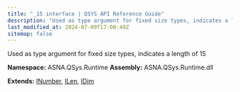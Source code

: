 ```yaml
---
title: "_15 interface | QSYS API Reference Guide"
description: "Used as type argument for fixed size types, indicates a length of 15  "
last_modified_at: 2024-07-09T17:00:49Z
sitemap: false
---
```


Used as type argument for fixed size types, indicates a length of 15 

**Namespace:** ASNA.QSys.Runtime
**Assembly:** ASNA.QSys.Runtime.dll

**Extends:** [INumber](/reference/runtime/qsys-runtime/i-number.html), [ILen](/reference/runtime/qsys-runtime/i-len.html), [IDim](/reference/runtime/qsys-runtime/i-dim.html)
<br>
<br>
